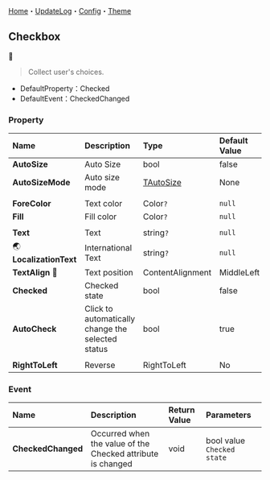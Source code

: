﻿[Home](../Home.md)・[UpdateLog](../UpdateLog.md)・[Config](../Config.md)・[Theme](../Theme.md)

## Checkbox
👚

> Collect user's choices.

- DefaultProperty：Checked
- DefaultEvent：CheckedChanged

### Property

Name | Description | Type | Default Value |
:--|:--|:--|:--|
**AutoSize** | Auto Size | bool | false |
**AutoSizeMode** | Auto size mode | [TAutoSize](Enum.md#tautosize) | None |
||||
**ForeColor** | Text color | Color`?` | `null` |
**Fill** | Fill color | Color`?` | `null` |
||||
**Text** | Text | string`?` | `null` |
🌏 **LocalizationText** | International Text | string`?` | `null` |
**TextAlign** 🔴 | Text position | ContentAlignment | MiddleLeft |
**Checked** | Checked state | bool | false |
**AutoCheck** | Click to automatically change the selected status | bool | true |
||||
**RightToLeft** | Reverse | RightToLeft | No |

### Event

Name | Description | Return Value | Parameters |
:--|:--|:--|:--|
**CheckedChanged** | Occurred when the value of the Checked attribute is changed | void | bool value `Checked state` |